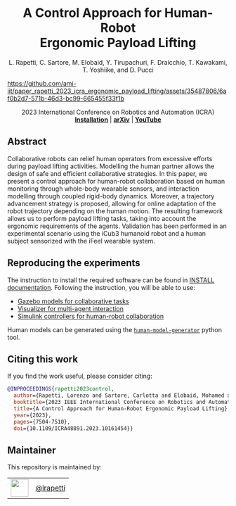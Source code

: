 <h1 align="center">
 A Control Approach for Human-Robot <br /> Ergonomic Payload Lifting
</h1>

<div align="center">

L. Rapetti, C. Sartore, M. Elobaid, Y. Tirupachuri, F. Draicchio, T. Kawakami,
T. Yoshiike, and D. Pucci

</div>

</div>

<p align="center">

https://github.com/ami-iit/paper_rapetti_2023_icra_ergonomic_payload_lifting/assets/35487806/6af0b2d7-571b-46d3-bc99-665455f33f1b


<div align="center">
2023 International Conference on Robotics and Automation (ICRA)
</div>
 
<div align="center">
  <a href="INSTALL.md"><b>Installation</b></a> |
  <a href="https://arxiv.org/abs/2305.08499"><b>arXiv</b></a> | 
  <a href="https://youtu.be/wJTRQpjeHMc"><b>YouTube</b></a>
</div>


## Abstract
Collaborative robots can relief human operators from excessive efforts during payload lifting activities. Modelling the human partner allows the design of safe and efficient collaborative strategies.
In this paper, we present a control approach for human-robot collaboration based on human monitoring through whole-body wearable sensors, and interaction modelling through coupled rigid-body dynamics. Moreover, a trajectory advancement strategy is proposed, allowing for online adaptation of the robot trajectory depending on the human motion. The resulting framework allows us to perform payload lifting tasks,  taking into
account the ergonomic requirements of the agents. Validation has been performed in an experimental scenario using the iCub3 humanoid robot and a human subject sensorized with the iFeel wearable system.

## Reproducing the experiments
The instruction to install the required software can be found in [INSTALL documentation](INSTALL.md). Following the instruction, you will be able to use:
- [Gazebo models for collaborative tasks](app/models/README.md)
- [Visualizer for multi-agent interaction](modules/MultiRobotVisualizer/README.md)
- [Simulink controllers for human-robot collaboration](whole-body-controllers/README.md)

Human models can be generated using the [`human-model-generator`](https://github.com/ami-iit/human-model-generator) python tool.

## Citing this work

If you find the work useful, please consider citing:

```bibtex
@INPROCEEDINGS{rapetti2023control,
  author={Rapetti, Lorenzo and Sartore, Carlotta and Elobaid, Mohamed and Tirupachuri, Yeshasvi and Draicchio, Francesco and Kawakami, Tomohiro and Yoshiike, Takahide and Pucci, Daniele},
  booktitle={2023 IEEE International Conference on Robotics and Automation (ICRA)}, 
  title={A Control Approach for Human-Robot Ergonomic Payload Lifting}, 
  year={2023},
  pages={7504-7510},
  doi={10.1109/ICRA48891.2023.10161454}}
```



## Maintainer

This repository is maintained by:

|                                                              |                                                      |
| :----------------------------------------------------------: | :--------------------------------------------------: |
| [<img src="https://github.com/lrapetti.png" width="40">](https://github.com/lrapetti) | [@lrapetti](https://github.com/lrapetti) |
